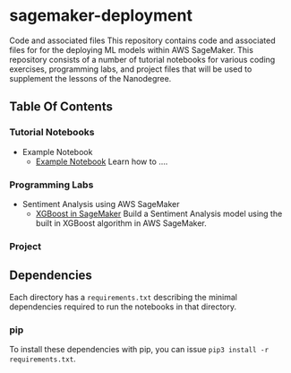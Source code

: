 # sagemaker-deployment
Code and associated files 
This repository contains code and associated files for for the deploying ML models within AWS SageMaker. This repository consists of a number of tutorial notebooks for various coding exercises, programming labs, and project files that will be used to supplement the lessons of the Nanodegree.

## Table Of Contents

### Tutorial Notebooks
* Example Notebook
    * [Example Notebook](https://github.com/udacity/sagemaker-deployment/ "Example Notebook") Learn how to ....
### Programming Labs
* Sentiment Analysis using AWS SageMaker
    * [XGBoost in SageMaker](https://github.com/udacity/sagemaker-deployment/tree/master/Sentiment%20Analysis/IMDB%20Sentiment%20Analysis%20Using%20XGBoost%20in%20SageMaker.ipynb) Build a Sentiment Analysis model using the built in XGBoost algorithm in AWS SageMaker.

### Project

## Dependencies

Each directory has a `requirements.txt` describing the minimal dependencies required to run the notebooks in that directory.

### pip

To install these dependencies with pip, you can issue `pip3 install -r requirements.txt`.
